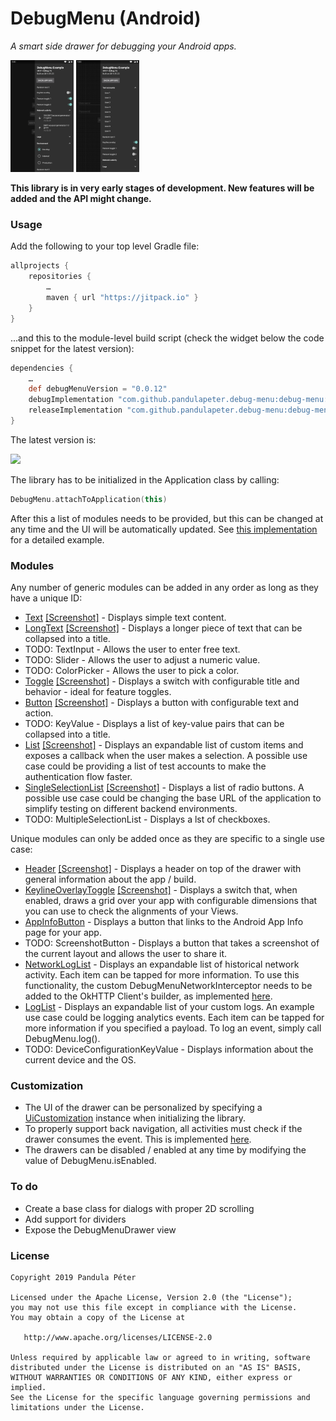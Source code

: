 # DebugMenu (Android)
*A smart side drawer for debugging your Android apps.*

<img src="screenshots/general01.png" width="20%" /> <img src="screenshots/general02.png" width="20%" />

**This library is in very early stages of development. New features will be added and the API might change.**

### Usage
Add the following to your top level Gradle file:

```groovy
allprojects {
    repositories {
        …
        maven { url "https://jitpack.io" }
    }
}
```

...and this to the module-level build script (check the widget below the code snippet for the latest version):

```groovy
dependencies {
    …
    def debugMenuVersion = "0.0.12"
    debugImplementation "com.github.pandulapeter.debug-menu:debug-menu:$debugMenuVersion"
    releaseImplementation "com.github.pandulapeter.debug-menu:debug-menu-noop:$debugMenuVersion"
}
```

The latest version is:


[![](https://jitpack.io/v/pandulapeter/debug-menu.svg)](https://jitpack.io/#pandulapeter/debug-menu)

The library has to be initialized in the Application class by calling:

```kotlin
DebugMenu.attachToApplication(this)
```

After this a list of modules needs to be provided, but this can be changed at any time and the UI will be automatically updated. See [this implementation](https://github.com/pandulapeter/debug-menu/blob/master/example/src/main/java/com/pandulapeter/debugMenuExample/DebugMenuExampleApplication.kt) for a detailed example.

### Modules
Any number of generic modules can be added in any order as long as they have a unique ID:
* [Text](https://github.com/pandulapeter/debug-menu/blob/master/debug-menu-core/src/main/java/com/pandulapeter/debugMenuCore/configuration/modules/TextModule.kt) [[Screenshot]](/screenshots/moduleText.png) - Displays simple text content.
* [LongText](https://github.com/pandulapeter/debug-menu/blob/master/debug-menu-core/src/main/java/com/pandulapeter/debugMenuCore/configuration/modules/LongTextModule.kt) [[Screenshot]](/screenshots/moduleLongText.png) - Displays a longer piece of text that can be collapsed into a title.
* TODO: TextInput - Allows the user to enter free text.
* TODO: Slider - Allows the user to adjust a numeric value.
* TODO: ColorPicker - Allows the user to pick a color.
* [Toggle](https://github.com/pandulapeter/debug-menu/blob/master/debug-menu-core/src/main/java/com/pandulapeter/debugMenuCore/configuration/modules/ToggleModule.kt) [[Screenshot]](/screenshots/moduleToggle.png) - Displays a switch with configurable title and behavior - ideal for feature toggles.
* [Button](https://github.com/pandulapeter/debug-menu/blob/master/debug-menu-core/src/main/java/com/pandulapeter/debugMenuCore/configuration/modules/ButtonModule.kt) [[Screenshot]](/screenshots/moduleButton.png) - Displays a button with configurable text and action.
* TODO: KeyValue - Displays a list of key-value pairs that can be collapsed into a title.
* [List](https://github.com/pandulapeter/debug-menu/blob/master/debug-menu-core/src/main/java/com/pandulapeter/debugMenuCore/configuration/modules/ListModule.kt) [[Screenshot]](/screenshots/moduleList.png) - Displays an expandable list of custom items and exposes a callback when the user makes a selection. A possible use case could be providing a list of test accounts to make the authentication flow faster.
* [SingleSelectionList](https://github.com/pandulapeter/debug-menu/blob/master/debug-menu-core/src/main/java/com/pandulapeter/debugMenuCore/configuration/modules/SingleSelectionListModule.kt) [[Screenshot]](/screenshots/moduleSingleSelectionList.png) - Displays a list of radio buttons. A possible use case could be changing the base URL of the application to simplify testing on different backend environments.
* TODO: MultipleSelectionList - Displays a lst of checkboxes.

Unique modules can only be added once as they are specific to a single use case:
* [Header](https://github.com/pandulapeter/debug-menu/blob/master/debug-menu-core/src/main/java/com/pandulapeter/debugMenuCore/configuration/modules/HeaderModule.kt) [[Screenshot]](/screenshots/moduleHeader.png) - Displays a header on top of the drawer with general information about the app / build.
* [KeylineOverlayToggle](https://github.com/pandulapeter/debug-menu/blob/master/debug-menu-core/src/main/java/com/pandulapeter/debugMenuCore/configuration/modules/KeylineOverlayToggleModule.kt) [[Screenshot]](/screenshots/moduleKeylineOverlayToggle.png) - Displays a switch that, when enabled, draws a grid over your app with configurable dimensions that you can use to check the alignments of your Views.
* [AppInfoButton](https://github.com/pandulapeter/debug-menu/blob/master/debug-menu-core/src/main/java/com/pandulapeter/debugMenuCore/configuration/modules/AppInfoButtonModule.kt) - Displays a button that links to the Android App Info page for your app.
* TODO: ScreenshotButton - Displays a button that takes a screenshot of the current layout and allows the user to share it.
* [NetworkLogList](https://github.com/pandulapeter/debug-menu/blob/master/debug-menu-core/src/main/java/com/pandulapeter/debugMenuCore/configuration/modules/NetworkLogListModule.kt) - Displays an expandable list of historical network activity. Each item can be tapped for more information. To use this functionality, the custom DebugMenuNetworkInterceptor needs to be added to the OkHTTP Client's builder, as implemented [here](https://github.com/pandulapeter/debug-menu/blob/master/example/src/main/java/com/pandulapeter/debugMenuExample/networking/NetworkingManager.kt).
* [LogList](https://github.com/pandulapeter/debug-menu/blob/master/debug-menu-core/src/main/java/com/pandulapeter/debugMenuCore/configuration/modules/LogListModule.kt) - Displays an expandable list of your custom logs. An example use case could be logging analytics events. Each item can be tapped for more information if you specified a payload. To log an event, simply call DebugMenu.log().
* TODO: DeviceConfigurationKeyValue - Displays information about the current device and the OS.

### Customization
* The UI of the drawer can be personalized by specifying a [UiCustomization](https://github.com/pandulapeter/debug-menu/blob/master/debug-menu-core/src/main/java/com/pandulapeter/debugMenuCore/configuration/UiCustomization.kt) instance when initializing the library.
* To properly support back navigation, all activities must check if the drawer consumes the event. This is implemented [here](https://github.com/pandulapeter/debug-menu/blob/master/example/src/main/java/com/pandulapeter/debugMenuExample/screens/MainActivity.kt).
* The drawers can be disabled / enabled at any time by modifying the value of DebugMenu.isEnabled.

### To do
* Create a base class for dialogs with proper 2D scrolling
* Add support for dividers
* Expose the DebugMenuDrawer view

### License
```
Copyright 2019 Pandula Péter

Licensed under the Apache License, Version 2.0 (the "License");
you may not use this file except in compliance with the License.
You may obtain a copy of the License at

   http://www.apache.org/licenses/LICENSE-2.0

Unless required by applicable law or agreed to in writing, software
distributed under the License is distributed on an "AS IS" BASIS,
WITHOUT WARRANTIES OR CONDITIONS OF ANY KIND, either express or implied.
See the License for the specific language governing permissions and
limitations under the License.
```